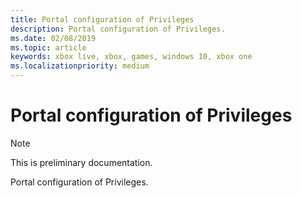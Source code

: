 ```yaml
---
title: Portal configuration of Privileges
description: Portal configuration of Privileges.
ms.date: 02/08/2019
ms.topic: article
keywords: xbox live, xbox, games, windows 10, xbox one
ms.localizationpriority: medium
---
```


# Portal configuration of Privileges

> [!NOTE]
> This is preliminary documentation.

Portal configuration of Privileges.
